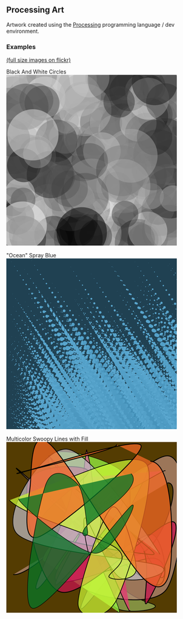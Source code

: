 ## Processing Art
Artwork created using the [Processing](https://processing.org/) programming language / dev environment. 

### Examples
[(full size images on flickr)](https://www.flickr.com/photos/ericdorsey/sets/72157646881900294/) 

Black And White Circles  
![Black And White Circles](images/bwCircle_1_small.png)

"Ocean" Spray Blue  
!["Ocean" Spray Blue](images/sprayCircle_1_small.png)

Multicolor Swoopy Lines with Fill
![Multicolor Swoopy Lines with Fill](images/swoopLines_1_small.png)